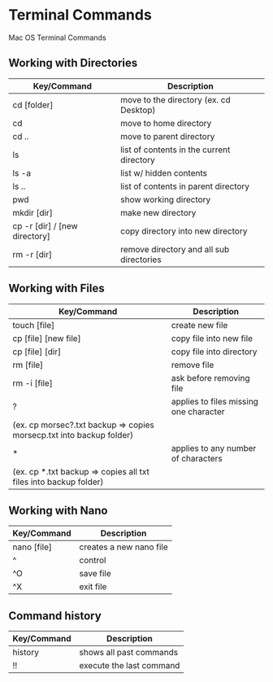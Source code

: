 # Terminal Commands
Mac OS Terminal Commands

## Working with Directories
| Key/Command | Description |
| ----------- | ----------- |
| cd [folder] | move to the directory (ex. cd Desktop) |
| cd | move to home directory |
| cd .. | move to parent directory |
| ls | list of contents in the current directory |
| ls -a | list w/ hidden contents |
| ls .. | list of contents in parent directory |
| pwd | show working directory |
| mkdir [dir] | make new directory |
| cp -r [dir] / [new directory] | copy directory into new directory |
| rm -r [dir] | remove directory and all sub directories |


## Working with Files
| Key/Command | Description |
| ----------- | ----------- |
| touch [file] | create new file |
| cp [file] [new file] | copy file into new file |
| cp [file] [dir] | copy file into directory |
| rm [file] | remove file |
| rm -i [file] | ask before removing file |
| ? | applies to files missing one character 
(ex. cp morsec?.txt backup => copies morsecp.txt into backup folder) |
| * | applies to any number of characters 
(ex. cp *.txt backup => copies all txt files into backup folder) |


## Working with Nano
| Key/Command | Description |
| ----------- | ----------- |
| nano [file] | creates a new nano file |
| ^ | control |
| ^O | save file |
| ^X | exit file |

## Command history
| Key/Command | Description |
| ----------- | ----------- |
| history | shows all past commands |
| !! | execute the last command |
